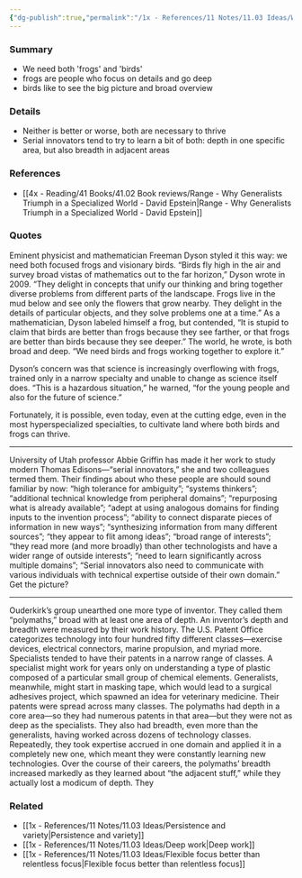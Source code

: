 ```yaml
---
{"dg-publish":true,"permalink":"/1x - References/11 Notes/11.03 Ideas/We need both ability to see broad and far, and ability to see close and deep/","title":"We need both ability to see broad and far, and ability to see close and deep","noteIcon":""}
---
```



### Summary
- We need both 'frogs' and 'birds'
- frogs are people who focus on details and go deep
- birds like to see the big picture and broad overview

### Details
- Neither is better or worse, both are necessary to thrive
- Serial innovators tend to try to learn a bit of both: depth in one specific area, but also breadth in adjacent areas

### References
- [[4x - Reading/41 Books/41.02 Book reviews/Range - Why Generalists Triumph in a Specialized World - David Epstein\|Range - Why Generalists Triumph in a Specialized World - David Epstein]]

### Quotes
Eminent physicist and mathematician Freeman Dyson styled it this way: we need both focused frogs and visionary birds. “Birds fly high in the air and survey broad vistas of mathematics out to the far horizon,” Dyson wrote in 2009. “They delight in concepts that unify our thinking and bring together diverse problems from different parts of the landscape. Frogs live in the mud below and see only the flowers that grow nearby. They delight in the details of particular objects, and they solve problems one at a time.” As a mathematician, Dyson labeled himself a frog, but contended, “It is stupid to claim that birds are better than frogs because they see farther, or that frogs are better than birds because they see deeper.” The world, he wrote, is both broad and deep. “We need birds and frogs working together to explore it.” 

Dyson’s concern was that science is increasingly overflowing with frogs, trained only in a narrow specialty and unable to change as science itself does. “This is a hazardous situation,” he warned, “for the young people and also for the future of science.”

Fortunately, it is possible, even today, even at the cutting edge, even in the most hyperspecialized specialties, to cultivate land where both birds and frogs can thrive.

___

University of Utah professor Abbie Griffin has made it her work to study modern Thomas Edisons—“serial innovators,” she and two colleagues termed them. Their findings about who these people are should sound familiar by now: “high tolerance for ambiguity”; “systems thinkers”; “additional technical knowledge from peripheral domains”;  “repurposing what is already available”; “adept at using analogous domains for finding inputs to the invention process”;  “ability to connect disparate pieces of information in new ways”; “synthesizing information from many different sources”; “they appear to flit among ideas”; “broad range of interests”; “they read more (and more broadly) than other technologists and have a wider range of outside interests”; “need to learn significantly across multiple domains”; “Serial innovators also need to communicate with various individuals with technical expertise outside of their own domain.” Get the picture?

---
Ouderkirk’s group unearthed one more type of inventor. They called them “polymaths,” broad with at least one area of depth. An inventor’s depth and breadth were measured by their work history. The U.S. Patent Office categorizes technology into four hundred fifty different classes—exercise devices, electrical connectors, marine propulsion, and myriad more. Specialists tended to have their patents in a narrow range of classes. A specialist might work for years only on understanding a type of plastic composed of a particular small group of chemical elements. Generalists, meanwhile, might start in masking tape, which would lead to a surgical adhesives project, which spawned an idea for veterinary medicine. Their patents were spread across many classes. The polymaths had depth in a core area—so they had numerous patents in that area—but they were not as deep as the specialists. They also had breadth, even more than the generalists, having worked across dozens of technology classes. Repeatedly, they took expertise accrued in one domain and applied it in a completely new one, which meant they were constantly learning new technologies. Over the course of their careers, the polymaths’ breadth increased markedly as they learned about “the adjacent stuff,” while they actually lost a modicum of depth. They

### Related
- [[1x - References/11 Notes/11.03 Ideas/Persistence and variety\|Persistence and variety]]
- [[1x - References/11 Notes/11.03 Ideas/Deep work\|Deep work]]
- [[1x - References/11 Notes/11.03 Ideas/Flexible focus better than relentless focus\|Flexible focus better than relentless focus]]
